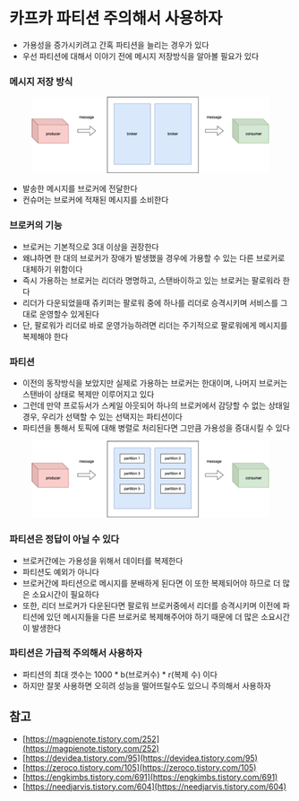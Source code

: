# 카프카 파티션 주의해서 사용하자



* 가용성을 증가시키려고 간혹 파티션을 늘리는 경우가 있다
* 우선 파티션에 대해서 이야기 전에 메시지 저장방식을 알아볼 필요가 있다

### 메시지 저장 방식

<figure><img src="../../.gitbook/assets/1 (2).png" alt=""><figcaption></figcaption></figure>

* 발송한 메시지를 브로커에 전달한다
* 컨슈머는 브로커에 적재된 메시지를 소비한다

### 브로커의 기능

* 브로커는 기본적으로 3대 이상을 권장한다
* 왜냐하면 한 대의 브로커가 장애가 발생했을 경우에 가용할 수 있는 다른 브로커로 대체하기 위함이다
* 즉시 가용하는 브로커는 리더라 명명하고, 스탠바이하고 있는 브로커는 팔로워라 한다
* 리더가 다운되었을때 쥬키퍼는 팔로워 중에 하나를 리더로 승격시키며 서비스를 그대로 운영할수 있게된다
* 단, 팔로워가 리더로 바로 운영가능하려면 리더는 주기적으로 팔로워에게 메시지를 복제해야 한다

### 파티션

* 이전의 동작방식을 보았지만 실제로 가용하는 브로커는 한대이며, 나머지 브로커는 스탠바이 상태로 복제만 이루어지고 있다
* 그런데 만약 프로듀서가 스케일 아웃되어 하나의 브로커에서 감당할 수 없는 상태일 경우, 우리가 선택할 수 있는 선택지는 파티션이다
* 파티션을 통해서 토픽에 대해 병렬로 처리된다면 그만큼 가용성을 증대시킬 수 있다

<figure><img src="../../.gitbook/assets/2 (1).png" alt=""><figcaption></figcaption></figure>

### 파티션은 정답이 아닐 수 있다

* 브로커간에는 가용성을 위해서 데이터를 복제한다
* 파티션도 예외가 아니다
* 브로커간에 파티션으로 메시지를 분배하게 된다면 이 또한 복제되어야 하므로 더 많은 소요시간이 필요하다
* 또한, 리더 브로커가 다운된다면 팔로워 브로커중에서 리더를 승격시키며 이전에 파티션에 있던 메시지들을 다른 브로커로 복제해주어야 하기 때문에 더 많은 소요시간이 발생한다

### 파티션은 가급적 주의해서 사용하자

* 파티션의 최대 갯수는 1000 \* b(브로커수) \* r(복제 수) 이다
* 하지만 잘못 사용하면 오히려 성능을 떨어뜨릴수도 있으니 주의해서 사용하자

## 참고

* [https://magpienote.tistory.com/252](https://magpienote.tistory.com/252)
* [https://devidea.tistory.com/95](https://devidea.tistory.com/95)
* [https://zeroco.tistory.com/105](https://zeroco.tistory.com/105)
* [https://engkimbs.tistory.com/691](https://engkimbs.tistory.com/691)
* [https://needjarvis.tistory.com/604](https://needjarvis.tistory.com/604)
